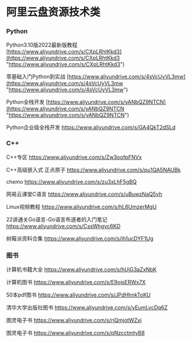 # 阿里云盘资源技术类




### Python

Python3.10版2022最新版教程 [https://www.aliyundrive.com/s/CXpLRhtKkd3](https://www.aliyundrive.com/s/CXpLRhtKkd3 "https://www.aliyundrive.com/s/CXpLRhtKkd3")

零基础入门Python到实战 [https://www.aliyundrive.com/s/4sVcUyVL3mw](https://www.aliyundrive.com/s/4sVcUyVL3mw "https://www.aliyundrive.com/s/4sVcUyVL3mw")

Python全栈开发 [https://www.aliyundrive.com/s/yANbQZ9NTCN](https://www.aliyundrive.com/s/yANbQZ9NTCN "https://www.aliyundrive.com/s/yANbQZ9NTCN")

Python企业级全栈开发 https://www.aliyundrive.com/s/GA4QkT2dSLd

### C++

C++专区 https://www.aliyundrive.com/s/Zw3oofpFNVx

C++高级嵌入式 正点原子 https://www.aliyundrive.com/s/pu1QA5NAUBk

chemo https://www.aliyundrive.com/s/zu3xLhF5gBQ

网易云课堂C语言 https://www.aliyundrive.com/s/uBuwzNaQ5vh

Linux视频教程 https://www.aliyundrive.com/s/hL6UmzerMgU

22讲通关Go语言-Go语言布道者的入门笔记 https://www.aliyundrive.com/s/CssWhgvc6KD

树莓派资料合集 https://www.aliyundrive.com/s/ih1ucDYF1Ug

### 图书

计算机书籍大全 https://www.aliyundrive.com/s/hUjG3aZxNbK

计算机图书 https://www.aliyundrive.com/s/E9ojsERWx7X

50本pdf图书 https://www.aliyundrive.com/s/JPdHhnkToKU

清华大学出版社图书 https://www.aliyundrive.com/s/vEumLvcDq6Z

图灵电子书 https://www.aliyundrive.com/s/rjQmjotWZxi

图灵电子书 https://www.aliyundrive.com/s/pNzcctmtyB8

